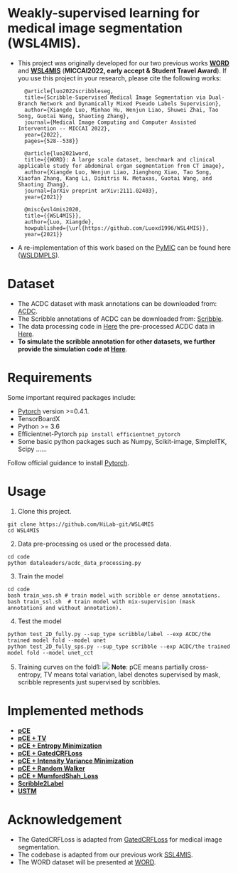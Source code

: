 # Weakly-supervised learning for medical image segmentation (WSL4MIS).
* This project was originally developed for our two previous works **[WORD](https://arxiv.org/pdf/2111.02403.pdf)** and **[WSL4MIS](https://arxiv.org/abs/2203.02106)** (**MICCAI2022, early accept & Student Travel Award**). If you use this project in your research, please cite the following works:

		@article{luo2022scribbleseg,
		title={Scribble-Supervised Medical Image Segmentation via Dual-Branch Network and Dynamically Mixed Pseudo Labels Supervision},
		author={Xiangde Luo, Minhao Hu, Wenjun Liao, Shuwei Zhai, Tao Song, Guotai Wang, Shaoting Zhang},
		journal={Medical Image Computing and Computer Assisted Intervention -- MICCAI 2022},
		year={2022},
		pages={528--538}}
		
		@article{luo2021word,
		title={{WORD}: A large scale dataset, benchmark and clinical applicable study for abdominal organ segmentation from CT image},
		author={Xiangde Luo, Wenjun Liao, Jianghong Xiao, Tao Song, Xiaofan Zhang, Kang Li, Dimitris N. Metaxas, Guotai Wang, and Shaoting Zhang},
		journal={arXiv preprint arXiv:2111.02403},
		year={2021}}
		
		@misc{wsl4mis2020,
		title={{WSL4MIS}},
		author={Luo, Xiangde},
		howpublished={\url{https://github.com/Luoxd1996/WSL4MIS}},
		year={2021}}
		
* A re-implementation of this work based on the [PyMIC](https://github.com/HiLab-git/PyMIC) can be found here ([WSLDMPLS](https://github.com/HiLab-git/PyMIC_examples/tree/main/seg_wsl/ACDC)).

# Dataset
* The ACDC dataset with mask annotations can be downloaded from: [ACDC](https://www.creatis.insa-lyon.fr/Challenge/acdc/databases.html).
* The Scribble annotations of ACDC can be downloaded from: [Scribble](https://gvalvano.github.io/wss-multiscale-adversarial-attention-gates/data).
* The data processing code in [Here](https://github.com/Luoxd1996/WSL4MIS/blob/main/code/dataloaders/acdc_data_processing.py)  the pre-processed ACDC data in [Here](https://github.com/HiLab-git/WSL4MIS/tree/main/data/ACDC).
* **To simulate the scribble annotation for other datasets, we further provide the simulation code at [Here](https://github.com/HiLab-git/WSL4MIS/blob/main/code/scribbles_generator.py)**.
# Requirements
Some important required packages include:
* [Pytorch][torch_link] version >=0.4.1.
* TensorBoardX
* Python >= 3.6 
* Efficientnet-Pytorch `pip install efficientnet_pytorch`
* Some basic python packages such as Numpy, Scikit-image, SimpleITK, Scipy ......

Follow official guidance to install [Pytorch][torch_link].

[torch_link]:https://pytorch.org/

# Usage

1. Clone this project.
```
git clone https://github.com/HiLab-git/WSL4MIS
cd WSL4MIS
```
2. Data pre-processing os used or the processed data.
```
cd code
python dataloaders/acdc_data_processing.py
```
3. Train the model
```
cd code
bash train_wss.sh # train model with scribble or dense annotations.
bash train_ssl.sh  # train model with mix-supervision (mask annotations and without annotation).
```

4. Test the model
```
python test_2D_fully.py --sup_type scribble/label --exp ACDC/the trained model fold --model unet
python test_2D_fully_sps.py --sup_type scribble --exp ACDC/the trained model fold --model unet_cct
```

5. Training curves on the fold1:
![](https://github.com/Luoxd1996/WSL4MIS/blob/main/imgs/fold1_curve.png) 
**Note**: pCE means partially cross-entropy, TV means total variation, label denotes supervised by mask, scribble represents just supervised by scribbles.

# Implemented methods
* [**pCE**](https://openaccess.thecvf.com/content_cvpr_2018/papers/Tang_Normalized_Cut_Loss_CVPR_2018_paper.pdf)
* [**pCE + TV**](https://arxiv.org/pdf/1605.01368.pdf)
* [**pCE + Entropy Minimization**](https://arxiv.org/pdf/2111.02403.pdf)
* [**pCE + GatedCRFLoss**](https://github.com/LEONOB2014/GatedCRFLoss)
* [**pCE + Intensity Variance Minimization**](https://arxiv.org/pdf/2111.02403.pdf)
* [**pCE + Random Walker**](http://vision.cse.psu.edu/people/chenpingY/paper/grady2006random.pdf)
* [**pCE + MumfordShah_Loss**](https://arxiv.org/pdf/1904.02872.pdf)
* [**Scribble2Label**](https://arxiv.org/pdf/2006.12890.pdf)
* [**USTM**](https://www.sciencedirect.com/science/article/pii/S0031320321005215)

# Acknowledgement
* The GatedCRFLoss is adapted from [GatedCRFLoss](https://github.com/LEONOB2014/GatedCRFLoss) for medical image segmentation.
* The codebase is adapted from our previous work [SSL4MIS](https://github.com/HiLab-git/SSL4MIS).
* The WORD dataset will be presented at [WORD](https://github.com/HiLab-git/WORD).
